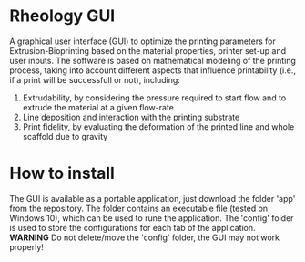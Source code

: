 # Rheology GUI

A graphical user interface (GUI) to optimize the printing parameters for Extrusion-Bioprinting based on the material properties, printer set-up and user inputs. The software is based on mathematical modeling of the printing process, taking into account different aspects that influence printability (i.e., if a print will be successfull or not), including:
1. Extrudability, by considering the pressure required to start flow and to extrude the material at a given flow-rate
2. Line deposition and interaction with the printing substrate
3. Print fidelity, by evaluating the deformation of the printed line and whole scaffold due to gravity

# How to install
The GUI is available as a portable application, just download the folder 'app' from the repository.
The folder contains an executable file (tested on Windows 10), which can be used to rune the application. The 'config' folder is used to store the configurations for each tab of the application.
**WARNING** Do not delete/move the 'config' folder, the GUI may not work properly!
